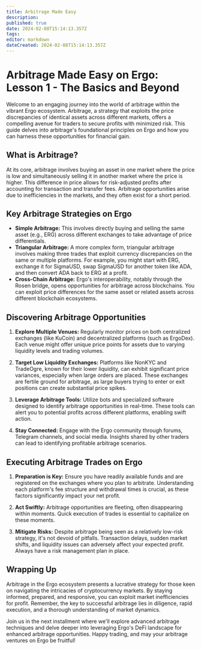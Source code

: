 ```yaml
---
title: Arbitrage Made Easy
description: 
published: true
date: 2024-02-08T15:14:13.357Z
tags: 
editor: markdown
dateCreated: 2024-02-08T15:14:13.357Z
---
```


# Arbitrage Made Easy on Ergo: Lesson 1 - The Basics and Beyond

Welcome to an engaging journey into the world of arbitrage within the vibrant Ergo ecosystem. Arbitrage, a strategy that exploits the price discrepancies of identical assets across different markets, offers a compelling avenue for traders to secure profits with minimized risk. This guide delves into arbitrage's foundational principles on Ergo and how you can harness these opportunities for financial gain.

## What is Arbitrage?

At its core, arbitrage involves buying an asset in one market where the price is low and simultaneously selling it in another market where the price is higher. This difference in price allows for risk-adjusted profits after accounting for transaction and transfer fees. Arbitrage opportunities arise due to inefficiencies in the markets, and they often exist for a short period.

## Key Arbitrage Strategies on Ergo

- **Simple Arbitrage:** This involves directly buying and selling the same asset (e.g., ERG) across different exchanges to take advantage of price differentials.
- **Triangular Arbitrage:** A more complex form, triangular arbitrage involves making three trades that exploit currency discrepancies on the same or multiple platforms. For example, you might start with ERG, exchange it for SigmaUSD, swap SigmaUSD for another token like ADA, and then convert ADA back to ERG at a profit.
- **Cross-Chain Arbitrage:** Ergo's interoperability, notably through the Rosen bridge, opens opportunities for arbitrage across blockchains. You can exploit price differences for the same asset or related assets across different blockchain ecosystems.

## Discovering Arbitrage Opportunities

1. **Explore Multiple Venues:** Regularly monitor prices on both centralized exchanges (like KuCoin) and decentralized platforms (such as ErgoDex). Each venue might offer unique price points for assets due to varying liquidity levels and trading volumes.

2. **Target Low Liquidity Exchanges:** Platforms like NonKYC and TradeOgre, known for their lower liquidity, can exhibit significant price variances, especially when large orders are placed. These exchanges are fertile ground for arbitrage, as large buyers trying to enter or exit positions can create substantial price spikes.

3. **Leverage Arbitrage Tools:** Utilize bots and specialized software designed to identify arbitrage opportunities in real-time. These tools can alert you to potential profits across different platforms, enabling swift action.

4. **Stay Connected:** Engage with the Ergo community through forums, Telegram channels, and social media. Insights shared by other traders can lead to identifying profitable arbitrage scenarios.

## Executing Arbitrage Trades on Ergo

1. **Preparation is Key:** Ensure you have readily available funds and are registered on the exchanges where you plan to arbitrate. Understanding each platform's fee structure and withdrawal times is crucial, as these factors significantly impact your net profit.

2. **Act Swiftly:** Arbitrage opportunities are fleeting, often disappearing within moments. Quick execution of trades is essential to capitalize on these moments.

3. **Mitigate Risks:** Despite arbitrage being seen as a relatively low-risk strategy, it's not devoid of pitfalls. Transaction delays, sudden market shifts, and liquidity issues can adversely affect your expected profit. Always have a risk management plan in place.

## Wrapping Up

Arbitrage in the Ergo ecosystem presents a lucrative strategy for those keen on navigating the intricacies of cryptocurrency markets. By staying informed, prepared, and responsive, you can exploit market inefficiencies for profit. Remember, the key to successful arbitrage lies in diligence, rapid execution, and a thorough understanding of market dynamics.

Join us in the next installment where we'll explore advanced arbitrage techniques and delve deeper into leveraging Ergo's DeFi landscape for enhanced arbitrage opportunities. Happy trading, and may your arbitrage ventures on Ergo be fruitful!